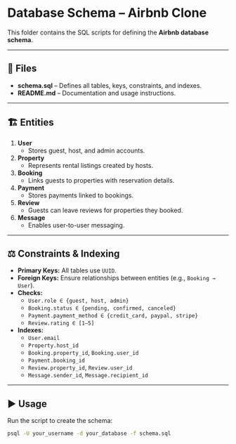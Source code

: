 # Database Schema – Airbnb Clone

This folder contains the SQL scripts for defining the **Airbnb database schema**.

---

## 📂 Files
- **schema.sql** – Defines all tables, keys, constraints, and indexes.
- **README.md** – Documentation and usage instructions.

---

## 🏗️ Entities
1. **User**
   - Stores guest, host, and admin accounts.
2. **Property**
   - Represents rental listings created by hosts.
3. **Booking**
   - Links guests to properties with reservation details.
4. **Payment**
   - Stores payments linked to bookings.
5. **Review**
   - Guests can leave reviews for properties they booked.
6. **Message**
   - Enables user-to-user messaging.

---

## ⚖️ Constraints & Indexing
- **Primary Keys:** All tables use `UUID`.
- **Foreign Keys:** Ensure relationships between entities (e.g., `Booking → User`).
- **Checks:**  
  - `User.role ∈ {guest, host, admin}`  
  - `Booking.status ∈ {pending, confirmed, canceled}`  
  - `Payment.payment_method ∈ {credit_card, paypal, stripe}`  
  - `Review.rating ∈ [1–5]`
- **Indexes:**  
  - `User.email`  
  - `Property.host_id`  
  - `Booking.property_id`, `Booking.user_id`  
  - `Payment.booking_id`  
  - `Review.property_id`, `Review.user_id`  
  - `Message.sender_id`, `Message.recipient_id`

---

## ▶️ Usage
Run the script to create the schema:

```bash
psql -U your_username -d your_database -f schema.sql
